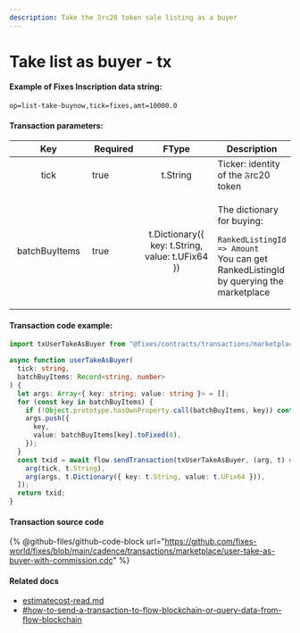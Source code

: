 ```yaml
---
description: Take the 𝔉rc20 token sale listing as a buyer
---
```


# Take list as buyer  - tx

#### Example of Fixes Inscription data string:

```
op=list-take-buynow,tick=fixes,amt=10000.0
```

#### Transaction parameters:

<table><thead><tr><th width="161" align="center">Key</th><th width="102" data-type="checkbox">Required</th><th width="169" align="center">FType</th><th>Description</th></tr></thead><tbody><tr><td align="center">tick</td><td>true</td><td align="center">t.String</td><td>Ticker: identity of the 𝔉rc20 token</td></tr><tr><td align="center">batchBuyItems</td><td>true</td><td align="center">t.Dictionary({ key: t.String, value: t.UFix64 })</td><td><p>The dictionary for buying:</p><p><code>RankedListingId => Amount</code> <br>You can get RankedListingId by querying the marketplace</p></td></tr></tbody></table>

#### Transaction code example:

```typescript
import txUserTakeAsBuyer from "@fixes/contracts/transactions/marketplace/user-take-as-buyer-with-commission.cdc?raw";

async function userTakeAsBuyer(
  tick: string,
  batchBuyItems: Record<string, number>
) {
  let args: Array<{ key: string; value: string }> = [];
  for (const key in batchBuyItems) {
    if (!Object.prototype.hasOwnProperty.call(batchBuyItems, key)) continue;
    args.push({
      key,
      value: batchBuyItems[key].toFixed(8),
    });
  }
  const txid = await flow.sendTransaction(txUserTakeAsBuyer, (arg, t) => [
    arg(tick, t.String),
    arg(args, t.Dictionary({ key: t.String, value: t.UFix64 })),
  ]);
  return txid;
}
```

#### Transaction source code

{% @github-files/github-code-block url="https://github.com/fixes-world/fixes/blob/main/cadence/transactions/marketplace/user-take-as-buyer-with-commission.cdc" %}

#### Related docs

* [estimatecost-read.md](../fixes-inscription/estimatecost-read.md "mention")
* [#how-to-send-a-transaction-to-flow-blockchain-or-query-data-from-flow-blockchain](../#how-to-send-a-transaction-to-flow-blockchain-or-query-data-from-flow-blockchain "mention")

